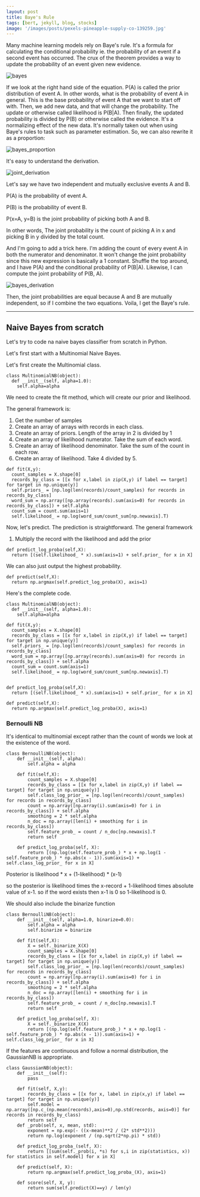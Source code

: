 ```yaml
---
layout: post
title: Baye's Rule
tags: [bert, jekyll, blog, stocks]
image: '/images/posts/pexels-pineapple-supply-co-139259.jpg'
---
```


Many machine learning models rely on Baye's rule. It's a formula for calculating the conditional probability ie. the probability of an event if a second event has occurred. The crux of the theorem provides a way to update the probability of an event given new evidence.

![bayes](/images/posts/bayes.png)

If we look at the right hand side of the equation. P(A) is called the prior distribution of event A. In other words, what is the probability of event A in general. This is the base probability of event A that we want to start off with. Then, we add new data, and that will change the probability. The update or otherwise called likelihood is P(B\|A). Then finally, the updated probability is divided by P(B) or otherwise called the evidence. It's a normalizing effect of the new data. It's normally taken out when using Baye's rules to task such as parameter estimation. So, we can also rewrite it as a proportion:

![bayes_proportion](/images/posts/bayes_proportion.png)

It's easy to understand the derivation.

![joint_derivation](/images/posts/joint_derivation.png)

Let's say we have two independent and mutually exclusive events A and B.

P(A) is the probability of event A.

P(B) is the probability of event B.

P(x=A, y=B) is the joint probability of picking both A and B.

In other words, The joint probability is the count of picking A in x and picking B in y divided by the total count.

And I'm going to add a trick here. I'm adding the count of every event A in both the numerator and denominator. It won't change the joint probability since this new expression is basically a 1 constant. Shuffle the top around, and I have P(A) and the conditional probability of P(B\|A). Likewise, I can compute the joint probability of P(B, A).

![bayes_derivation](/images/posts/bayes_derivation.png)

Then, the joint probabilities are equal because A and B are mutually independent, so if I combine the two equations. Voila, I get the Baye's rule.



---


## Naive Bayes from scratch


Let's try to code na naive bayes classifier from scratch in Python.

Let's first start with a Multinomial Naive Bayes.

Let's first create the Multinomial class.

```
class MultinomialNB(object):
  def __init__(self, alpha=1.0):
    self.alpha=alpha

```


We need to create the fit method, which will create our
prior and likelihood.

The general framework is:
1. Get the number of samples
2. Create an array of arrays with records in each class.
3. Create an array of priors. Length of the array in 2 is divided by 1
4. Create an array of likelihood numerator. Take the sum of each word.
5. Create an array of likelihood denominator. Take the sum of the count in each row.
6. Create an array of likelihood. Take 4 divided by 5.


```
def fit(X,y):
  count_samples = X.shape[0]
  records_by_class = [[x for x,label in zip(X,y) if label == target] for target in np.unique(y)]
  self.priors_ = [np.log(len(records)/count_samples) for records in records_by_class]
  word_sum = np.array([np.array(records).sum(axis=0) for records in records_by_class]) + self.alpha
  count_sum = count.sum(axis=1)
  self.likelihood_ = np.log(word_sum/count_sum[np.newaxis].T)
```


Now, let's predict. The prediction is straightforward.
The general framework
1. Multiply the record with the likelihood and add the prior

```
def predict_log_proba(self,X):
  return [(self.likelihood_ * x).sum(axis=1) + self.prior_ for x in X]
```

We can also just output the highest probability.

```
def predict(self,X):
  return np.argmax(self.predict_log_proba(X), axis=1)
```

Here's the complete code.

```
class MultinomialNB(object):
  def __init__(self, alpha=1.0):
    self.alpha=alpha

def fit(X,y):
  count_samples = X.shape[0]
  records_by_class = [[x for x,label in zip(X,y) if label == target] for target in np.unique(y)]
  self.priors_ = [np.log(len(records)/count_samples) for records in records_by_class]
  word_sum = np.array([np.array(records).sum(axis=0) for records in records_by_class]) + self.alpha
  count_sum = count.sum(axis=1)
  self.likelihood_ = np.log(word_sum/count_sum[np.newaxis].T)


def predict_log_proba(self,X):
  return [(self.likelihood_ * x).sum(axis=1) + self.prior_ for x in X]

def predict(self,X):
  return np.argmax(self.predict_log_proba(X), axis=1)

```



### Bernoulli NB

It's identical to multinomial except rather than the count of words
we look at the existence of the word.

```
class BernoulliNB(object):
	def __init__(self, alpha):
		self.alpha = alpha

	def fit(self,X):
		count_samples = X.shape[0]
		records_by_class = [[x for x,label in zip(X,y) if label == target] for target in np.unique(y)]
		self.class_log_prior_ = [np.log(len(records)/count_samples) for records in records_by_class]
		count = np.array([np.array(i).sum(axis=0) for i in records_by_class]) + self.alpha
		smoothing = 2 * self.alpha
		n_doc = np.array([len(i) + smoothing for i in records_by_class])
		self.feature_prob_ = count / n_doc[np.newaxis].T
		return self

	def predict_log_proba(self, X):
		return [(np.log(self.feature_prob_) * x + np.log(1 - self.feature_prob_) * np.abs(x - 1)).sum(axis=1) + self.class_log_prior_ for x in X]

```


Posterior is likelihood * x + (1-likelihood) * (x-1)

so the posterior is likelihood times the x-record + 1-likelihood times absolute value of x-1. so
if the word exists then x-1 is 0 so 1-likelihood is 0.


We should also include the binarize function
```
class BernoulliNB(object):
	def __init__(self, alpha=1.0, binarize=0.0):
		self.alpha = alpha
		self.binarize = binarize

	def fit(self,X):
		X = self._binarize_X(X)
		count_samples = X.shape[0]
		records_by_class = [[x for x,label in zip(X,y) if label == target] for target in np.unique(y)]
		self.class_log_prior_ = [np.log(len(records)/count_samples) for records in records_by_class]
		count = np.array([np.array(i).sum(axis=0) for i in records_by_class]) + self.alpha
		smoothing = 2 * self.alpha
		n_doc = np.array([len(i) + smoothing for i in records_by_class])
		self.feature_prob_ = count / n_doc[np.newaxis].T
		return self

	def predict_log_proba(self, X):
		X = self._binarize_X(X)
		return [(np.log(self.feature_prob_) * x + np.log(1 - self.feature_prob_) * np.abs(x - 1)).sum(axis=1) + self.class_log_prior_ for x in X]
```


If the features are continuous and follow a normal distribution, the
GaussianNB is appropriate.


```
class GaussianNB(object):
	def __init__(self):
		pass

	def fit(self, X,y):
		records_by_class = [[x for x, label in zip(x,y) if label == target] for target in np.unique(y)]
		self.model = np.array([np.c_(np.mean(records),axis=0),np.std(records, axis=0)] for records in records_by_class)
		return self
	def _prob(self, x, mean, std):
		exponent = np.exp(- ((x-mean)**2 / (2* std**2)))
		return np.log(exponent / (np.sqrt(2*np.pi) * std))

	def predict_log_proba_(self, X):
		return [[sum(self._prob(i, *s) for s,i in zip(statistics, x)) for statistics in self.model] for x in X]

	def predict(self, X):
		return np.argmax(self.predict_log_proba_(X), axis=1)

	def score(self, X, y):
		return sum(self.predict(X)==y) / len(y)

```

